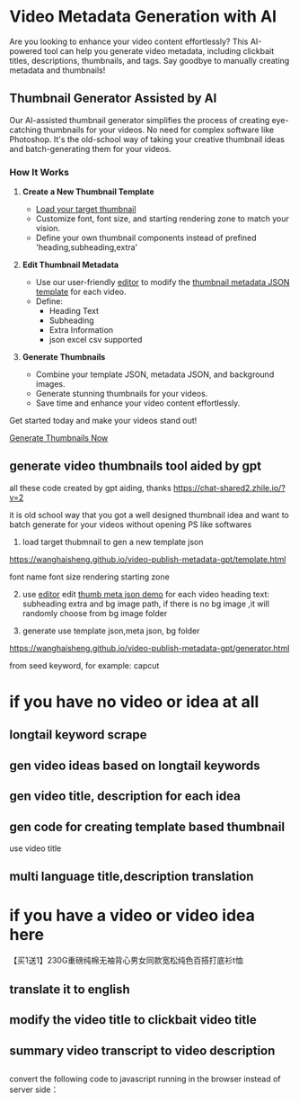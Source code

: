 # Video Metadata Generation with AI

Are you looking to enhance your video content effortlessly? This AI-powered tool can help you generate video metadata, including clickbait titles, descriptions, thumbnails, and tags. Say goodbye to manually creating metadata and thumbnails!

## Thumbnail Generator Assisted by AI

Our AI-assisted thumbnail generator simplifies the process of creating eye-catching thumbnails for your videos. No need for complex software like Photoshop. It's the old-school way of taking your creative thumbnail ideas and batch-generating them for your videos.

### How It Works

1. **Create a New Thumbnail Template**
   - [Load your target thumbnail](https://wanghaisheng.github.io/video-publish-metadata-gpt/template.html)
   - Customize font, font size, and starting rendering zone to match your vision.
   - Define your own thumbnail components instead of prefined 'heading,subheading,extra' 

2. **Edit Thumbnail Metadata**
   - Use our user-friendly [editor](https://jsoncrack.com/editor) to modify the [thumbnail metadata JSON template](https://github.com/wanghaisheng/video-publish-metadata-gpt/blob/wasm-photon/thumb-metas-random-bg.json) for each video.
   - Define:
     - Heading Text
     - Subheading
     - Extra Information
     - json excel csv supported
3. **Generate Thumbnails**
   - Combine your template JSON, metadata JSON, and background images.
   - Generate stunning thumbnails for your videos.
   - Save time and enhance your video content effortlessly.

Get started today and make your videos stand out!

[Generate Thumbnails Now](https://wanghaisheng.github.io/video-publish-metadata-gpt/generator.html)







## generate video thumbnails tool aided by gpt 


all these code created by gpt aiding, thanks https://chat-shared2.zhile.io/?v=2

it is old school way that you got a well designed thumbnail idea and want to batch generate for your videos without opening PS like softwares



1. load target thubmnail to gen a new template  json

https://wanghaisheng.github.io/video-publish-metadata-gpt/template.html

font name
font size
rendering starting zone


2. use [editor](https://jsoncrack.com/editor) edit [thumb meta json demo](https://github.com/wanghaisheng/video-publish-metadata-gpt/blob/wasm-photon/thumb-metas-random-bg.json) for each video 
heading text:
subheading
extra
and bg image path, if there is no bg image ,it will randomly choose from bg image folder







3. generate use template json,meta json, bg folder


https://wanghaisheng.github.io/video-publish-metadata-gpt/generator.html




from seed keyword, for example: capcut 

# if you have no video or idea at all

## longtail keyword scrape 


## gen video ideas based on longtail keywords

## gen video title, description for each idea 


## gen code for creating template based thumbnail

use  video title 

## multi language title,description translation 


# if you have a video or video idea here

【买1送1】230G重磅纯棉无袖背心男女同款宽松纯色百搭打底衫t恤


## translate it to english 

## modify the video title to clickbait video title 


## summary video transcript to video description 

## 





convert the following code to javascript running in the browser instead of server side：



